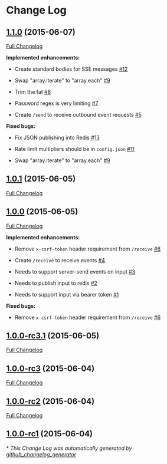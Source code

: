 # Change Log

## [1.1.0](https://github.com/avoidwork/rozu/tree/1.1.0) (2015-06-07)

[Full Changelog](https://github.com/avoidwork/rozu/compare/1.0.1...1.1.0)

**Implemented enhancements:**

- Create standard bodies for SSE messages [\#12](https://github.com/avoidwork/rozu/issues/12)

- Swap "array.iterate" to "array.each" [\#9](https://github.com/avoidwork/rozu/issues/9)

- Trim the fat [\#8](https://github.com/avoidwork/rozu/issues/8)

- Password regex is very limiting [\#7](https://github.com/avoidwork/rozu/issues/7)

- Create `/send` to receive outbound event requests [\#5](https://github.com/avoidwork/rozu/issues/5)

**Fixed bugs:**

- Fix JSON publishing into Redis [\#13](https://github.com/avoidwork/rozu/issues/13)

- Rate limit multipliers should be in `config.json` [\#11](https://github.com/avoidwork/rozu/issues/11)

- Swap "array.iterate" to "array.each" [\#9](https://github.com/avoidwork/rozu/issues/9)

## [1.0.1](https://github.com/avoidwork/rozu/tree/1.0.1) (2015-06-05)

[Full Changelog](https://github.com/avoidwork/rozu/compare/1.0.0...1.0.1)

## [1.0.0](https://github.com/avoidwork/rozu/tree/1.0.0) (2015-06-05)

[Full Changelog](https://github.com/avoidwork/rozu/compare/1.0.0-rc3.1...1.0.0)

**Implemented enhancements:**

- Remove `x-csrf-token` header requirement from `/receive` [\#6](https://github.com/avoidwork/rozu/issues/6)

- Create `/receive` to receive events [\#4](https://github.com/avoidwork/rozu/issues/4)

- Needs to support server-send events on input [\#3](https://github.com/avoidwork/rozu/issues/3)

- Needs to publish input to redis [\#2](https://github.com/avoidwork/rozu/issues/2)

- Needs to support input via bearer token [\#1](https://github.com/avoidwork/rozu/issues/1)

**Fixed bugs:**

- Remove `x-csrf-token` header requirement from `/receive` [\#6](https://github.com/avoidwork/rozu/issues/6)

## [1.0.0-rc3.1](https://github.com/avoidwork/rozu/tree/1.0.0-rc3.1) (2015-06-05)

[Full Changelog](https://github.com/avoidwork/rozu/compare/1.0.0-rc3...1.0.0-rc3.1)

## [1.0.0-rc3](https://github.com/avoidwork/rozu/tree/1.0.0-rc3) (2015-06-04)

[Full Changelog](https://github.com/avoidwork/rozu/compare/1.0.0-rc2...1.0.0-rc3)

## [1.0.0-rc2](https://github.com/avoidwork/rozu/tree/1.0.0-rc2) (2015-06-04)

[Full Changelog](https://github.com/avoidwork/rozu/compare/1.0.0-rc1...1.0.0-rc2)

## [1.0.0-rc1](https://github.com/avoidwork/rozu/tree/1.0.0-rc1) (2015-06-04)



\* *This Change Log was automatically generated by [github_changelog_generator](https://github.com/skywinder/Github-Changelog-Generator)*